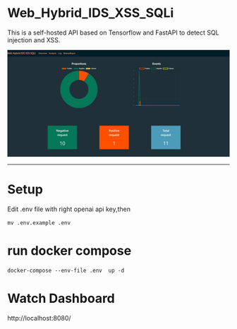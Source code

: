 # Web_Hybrid_IDS_XSS_SQLi

This is a self-hosted API based on Tensorflow and FastAPI to detect SQL injection and XSS.

![alt text](https://raw.githubusercontent.com/AlexTrinityBlock/Web_Hybrid_IDS_XSS_SQLi/master/img/dashboard-1.jpg?raw=true)

---

# Setup

Edit .env file with right openai api key,then

```
mv .env.example .env
```

# run docker compose

```
docker-compose --env-file .env  up -d 
```

# Watch Dashboard

http://localhost:8080/